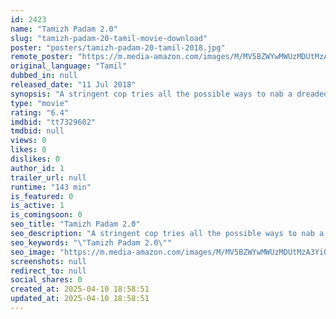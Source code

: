 ```yaml
---
id: 2423
name: "Tamizh Padam 2.0"
slug: "tamizh-padam-20-tamil-movie-download"
poster: "posters/tamizh-padam-20-tamil-2018.jpg"
remote_poster: "https://m.media-amazon.com/images/M/MV5BZWYwMWUzMDUtMzA3Yi00NzIxLWI3YzgtZjA2NmQyMzUxNjgzXkEyXkFqcGdeQXVyMTEzNzg0Mjkx._V1_SX300.jpg"
original_language: "Tamil"
dubbed_in: null
released_date: "11 Jul 2018"
synopsis: "A stringent cop tries all the possible ways to nab a dreaded don who poses a big threat to the society."
type: "movie"
rating: "6.4"
imdbid: "tt7329602"
tmdbid: null
views: 0
likes: 0
dislikes: 0
author_id: 1
trailer_url: null
runtime: "143 min"
is_featured: 0
is_active: 1
is_comingsoon: 0
seo_title: "Tamizh Padam 2.0"
seo_description: "A stringent cop tries all the possible ways to nab a dreaded don who poses a big threat to the society."
seo_keywords: "\"Tamizh Padam 2.0\""
seo_image: "https://m.media-amazon.com/images/M/MV5BZWYwMWUzMDUtMzA3Yi00NzIxLWI3YzgtZjA2NmQyMzUxNjgzXkEyXkFqcGdeQXVyMTEzNzg0Mjkx._V1_SX300.jpg"
screenshots: null
redirect_to: null
social_shares: 0
created_at: 2025-04-10 18:58:51
updated_at: 2025-04-10 18:58:51
---
```


